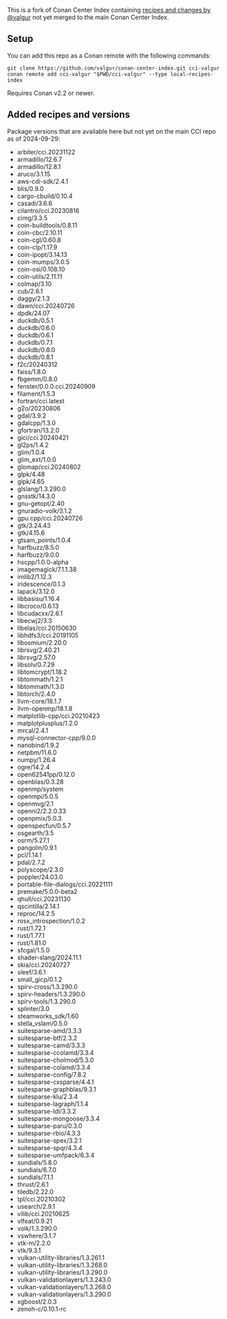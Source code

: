 This is a fork of Conan Center Index containing [recipes and changes by @valgur](https://github.com/conan-io/conan-center-index/pulls?q=is%3Aopen+is%3Apr+author%3Avalgur+sort%3Aupdated-desc) not yet merged to the main Conan Center Index.

## Setup

You can add this repo as a Conan remote with the following commands:

```
git clone https://github.com/valgur/conan-center-index.git cci-valgur
conan remote add cci-valgur "$PWD/cci-valgur" --type local-recipes-index
```

Requires Conan v2.2 or newer.

## Added recipes and versions

Package versions that are available here but not yet on the main CCI repo as of 2024-09-29:

- arbiter/cci.20231122
- armadillo/12.6.7
- armadillo/12.8.1
- aruco/3.1.15
- aws-cdi-sdk/2.4.1
- blis/0.9.0
- cargo-cbuild/0.10.4
- casadi/3.6.6
- cilantro/cci.20230816
- cimg/3.3.5
- coin-buildtools/0.8.11
- coin-cbc/2.10.11
- coin-cgl/0.60.8
- coin-clp/1.17.9
- coin-ipopt/3.14.13
- coin-mumps/3.0.5
- coin-osi/0.108.10
- coin-utils/2.11.11
- colmap/3.10
- cub/2.6.1
- daggy/2.1.3
- dawn/cci.20240726
- dpdk/24.07
- duckdb/0.5.1
- duckdb/0.6.0
- duckdb/0.6.1
- duckdb/0.7.1
- duckdb/0.8.0
- duckdb/0.8.1
- f2c/20240312
- faiss/1.8.0
- fbgemm/0.8.0
- fenster/0.0.0.cci.20240909
- filament/1.5.3
- fortran/cci.latest
- g2o/20230806
- gdal/3.9.2
- gdalcpp/1.3.0
- gfortran/13.2.0
- gici/cci.20240421
- gl2ps/1.4.2
- glim/1.0.4
- glim_ext/1.0.0
- glomap/cci.20240802
- glpk/4.48
- glpk/4.65
- glslang/1.3.290.0
- gnsstk/14.3.0
- gnu-getopt/2.40
- gnuradio-volk/3.1.2
- gpu.cpp/cci.20240726
- gtk/3.24.43
- gtk/4.15.6
- gtsam_points/1.0.4
- harfbuzz/8.5.0
- harfbuzz/9.0.0
- hscpp/1.0.0-alpha
- imagemagick/7.1.1.38
- imlib2/1.12.3
- iridescence/0.1.3
- lapack/3.12.0
- libbasisu/1.16.4
- libcroco/0.6.13
- libcudacxx/2.6.1
- libecwj2/3.3
- libelas/cci.20150630
- libhdfs3/cci.20191105
- libosmium/2.20.0
- librsvg/2.40.21
- librsvg/2.57.0
- libsolv/0.7.29
- libtomcrypt/1.18.2
- libtommath/1.2.1
- libtommath/1.3.0
- libtorch/2.4.0
- llvm-core/18.1.7
- llvm-openmp/18.1.8
- matplotlib-cpp/cci.20210423
- matplotplusplus/1.2.0
- mrcal/2.4.1
- mysql-connector-cpp/9.0.0
- nanobind/1.9.2
- netpbm/11.6.0
- numpy/1.26.4
- ogre/14.2.4
- open62541pp/0.12.0
- openblas/0.3.28
- openmp/system
- openmpi/5.0.5
- openmvg/2.1
- openni2/2.2.0.33
- openpmix/5.0.3
- openspecfun/0.5.7
- osgearth/3.5
- osrm/5.27.1
- pangolin/0.9.1
- pcl/1.14.1
- pdal/2.7.2
- polyscope/2.3.0
- poppler/24.03.0
- portable-file-dialogs/cci.20221111
- premake/5.0.0-beta2
- qhull/cci.20231130
- qscintilla/2.14.1
- reproc/14.2.5
- rosx_introspection/1.0.2
- rust/1.72.1
- rust/1.77.1
- rust/1.81.0
- sfcgal/1.5.0
- shader-slang/2024.11.1
- skia/cci.20240727
- sleef/3.6.1
- small_gicp/0.1.2
- spirv-cross/1.3.290.0
- spirv-headers/1.3.290.0
- spirv-tools/1.3.290.0
- splinter/3.0
- steamworks_sdk/1.60
- stella_vslam/0.5.0
- suitesparse-amd/3.3.3
- suitesparse-btf/2.3.2
- suitesparse-camd/3.3.3
- suitesparse-ccolamd/3.3.4
- suitesparse-cholmod/5.3.0
- suitesparse-colamd/3.3.4
- suitesparse-config/7.8.2
- suitesparse-cxsparse/4.4.1
- suitesparse-graphblas/9.3.1
- suitesparse-klu/2.3.4
- suitesparse-lagraph/1.1.4
- suitesparse-ldl/3.3.2
- suitesparse-mongoose/3.3.4
- suitesparse-paru/0.3.0
- suitesparse-rbio/4.3.3
- suitesparse-spex/3.2.1
- suitesparse-spqr/4.3.4
- suitesparse-umfpack/6.3.4
- sundials/5.8.0
- sundials/6.7.0
- sundials/7.1.1
- thrust/2.6.1
- tiledb/2.22.0
- tpl/cci.20210302
- usearch/2.9.1
- vilib/cci.20210625
- vlfeat/0.9.21
- volk/1.3.290.0
- vswhere/3.1.7
- vtk-m/2.2.0
- vtk/9.3.1
- vulkan-utility-libraries/1.3.261.1
- vulkan-utility-libraries/1.3.268.0
- vulkan-utility-libraries/1.3.290.0
- vulkan-validationlayers/1.3.243.0
- vulkan-validationlayers/1.3.268.0
- vulkan-validationlayers/1.3.290.0
- xgboost/2.0.3
- zenoh-c/0.10.1-rc

